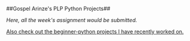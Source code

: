 ##Gospel Arinze's PLP Python Projects##

*Here, all the week's assignment would be submitted.*
<p><a href="https://github.com/ifeyichukwu/Python-Beginner-Projects">Also check out the beginner-python projects I have recently worked on. </a></p>
